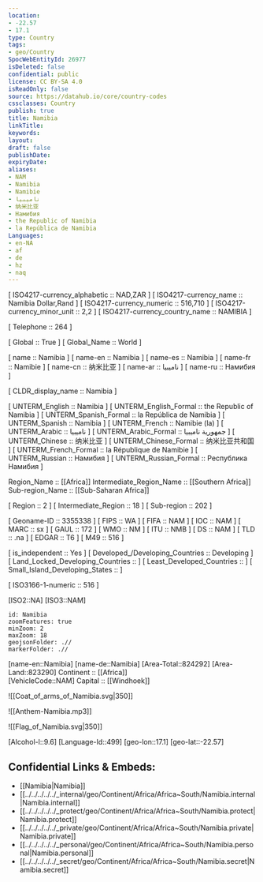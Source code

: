 ```yaml
---
location:
- -22.57
- 17.1
type: Country
tags:
- geo/Country
SpocWebEntityId: 26977
isDeleted: false
confidential: public
license: CC BY-SA 4.0
isReadOnly: false
source: https://datahub.io/core/country-codes
cssclasses: Country
publish: true
title: Namibia
linkTitle: 
keywords: 
layout: 
draft: false
publishDate: 
expiryDate: 
aliases:
- NAM
- Namibia
- Namibie
- ناميبيا
- 纳米比亚
- Намибия
- the Republic of Namibia
- la República de Namibia
Languages:
- en-NA
- af
- de
- hz
- naq
---
```



[	ISO4217-currency_alphabetic	 :: NAD,ZAR ] 
[	ISO4217-currency_name	 :: Namibia Dollar,Rand ] 
[	ISO4217-currency_numeric	 :: 516,710 ] 
[	ISO4217-currency_minor_unit	 :: 2,2 ] 
[	ISO4217-currency_country_name	 :: NAMIBIA ] 

[	Telephone	 :: 264 ] 

[	Global	 :: True ] 
[	Global_Name	 :: World ] 

[	name	 :: Namibia ] 
[	name-en	 :: Namibia ] 
[	name-es	 :: Namibia ] 
[	name-fr	 :: Namibie ] 
[	name-cn	 :: 纳米比亚 ] 
[	name-ar	 :: ناميبيا ] 
[	name-ru	 :: Намибия ] 

[	CLDR_display_name	 :: Namibia ] 

[	UNTERM_English	 :: Namibia ] 
[	UNTERM_English_Formal	 :: the Republic of Namibia ] 
[	UNTERM_Spanish_Formal	 :: la República de Namibia ] 
[	UNTERM_Spanish	 :: Namibia ] 
[	UNTERM_French	 :: Namibie (la) ] 
[	UNTERM_Arabic	 :: ناميبيا ] 
[	UNTERM_Arabic_Formal	 :: جمهورية ناميبيا ] 
[	UNTERM_Chinese	 :: 纳米比亚 ] 
[	UNTERM_Chinese_Formal	 :: 纳米比亚共和国 ] 
[	UNTERM_French_Formal	 :: la République de Namibie ] 
[	UNTERM_Russian	 :: Намибия ] 
[	UNTERM_Russian_Formal	 :: Республика Намибия ] 

Region_Name ::  [[Africa]] 
Intermediate_Region_Name ::  [[Southern Africa]]  
Sub-region_Name ::  [[Sub-Saharan Africa]] 

[	Region	 :: 2 ] 
[	Intermediate_Region	 :: 18 ] 
[	Sub-region	 :: 202 ] 

[	Geoname-ID	 :: 3355338 ] 
[	FIPS	 :: WA ] 
[	FIFA	 :: NAM ] 
[	IOC	 :: NAM ] 
[	MARC	 :: sx ] 
[	GAUL	 :: 172 ] 
[	WMO	 :: NM ] 
[	ITU	 :: NMB ] 
[	DS	 :: NAM ] 
[	TLD	 :: .na ] 
[	EDGAR	 :: T6 ] 
[	M49	 :: 516 ] 

[	is_independent	 :: Yes ] 
[	Developed_/Developing_Countries	 :: Developing ] 
[	Land_Locked_Developing_Countries	 ::  ] 
[	Least_Developed_Countries	 ::  ] 
[	Small_Island_Developing_States	 ::  ] 

[	ISO3166-1-numeric	 :: 516 ] 



[ISO2::NA] 
[ISO3::NAM] 
```leaflet
id: Namibia
zoomFeatures: true 
minZoom: 2 
maxZoom: 18
geojsonFolder: .//
markerFolder: .//
```

[name-en::Namibia] 
[name-de::Namibia] 
[Area-Total::824292] 
[Area-Land::823290] 
Continent :: [[Africa]]  
[VehicleCode::NAM] 
Capital :: [[Windhoek]]  

![[Coat_of_arms_of_Namibia.svg|350]] 

![[Anthem-Namibia.mp3]] 

![[Flag_of_Namibia.svg|350]] 

[Alcohol-l::9.6] 
[Language-Id::499] 
[geo-lon::17.1] 
[geo-lat::-22.57] 



## Confidential Links & Embeds: 
- [[Namibia|Namibia]] 
- [[../../../../../_internal/geo/Continent/Africa/Africa~South/Namibia.internal|Namibia.internal]] 
- [[../../../../../_protect/geo/Continent/Africa/Africa~South/Namibia.protect|Namibia.protect]] 
- [[../../../../../_private/geo/Continent/Africa/Africa~South/Namibia.private|Namibia.private]] 
- [[../../../../../_personal/geo/Continent/Africa/Africa~South/Namibia.personal|Namibia.personal]] 
- [[../../../../../_secret/geo/Continent/Africa/Africa~South/Namibia.secret|Namibia.secret]] 
